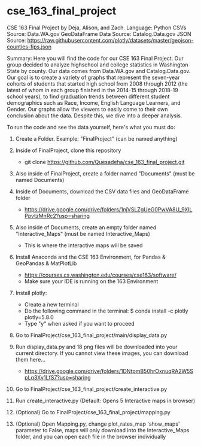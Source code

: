 # cse_163_final_project
CSE 163 Final Project by Deja, Alison, and Zach.
Language: Python
CSVs Source: Data.WA.gov
GeoDataFrame Data Source: Catalog.Data.gov
JSON Source: https://raw.githubusercontent.com/plotly/datasets/master/geojson-counties-fips.json

Summary:
Here you will find the code for our CSE 163 Final Project. Our group
decided to analyze highschool and college statistics in Washington State
by county. Our data comes from Data.WA.gov and Catalog.Data.gov. Our goal
is to create a variety of graphs that represent the seven-year cohorts of
students that started high school from 2008 through 2012 (the latest of whom
in each group finished in the 2014-15 through 2018-19 school years), to find
graduation trends between different student demographics such as Race, Income,
English Language Learners, and Gender. Our graphs allow the viewers to easily
come to their own conclusion about the data. Despite this, we dive into a deeper analysis. 

To run the code and see the data yourself, here's what you must do:
1. Create a Folder. Example: "FinalProject" (can be named anything)

2. Inside of FinalProject, clone this repository
    * git clone https://github.com/Quesadeha/cse_163_final_project.git

3. Also inside of FinalProject, create a folder named "Documents" (must be named Documents)

4. Inside of Documents, download the CSV data files and GeoDataFrame folder
    * https://drive.google.com/drive/folders/1njVSLZgUeG0PwVA8U_9XlLPpvtzMnRc2?usp=sharing

5. Also inside of Documents, create an empty folder named "Interactive_Maps" (must be named Interactive_Maps)
    * This is where the interactive maps will be saved

6. Install Anaconda and the CSE 163 Environment, for Pandas & GeoPandas & MatPlotLib
    * https://courses.cs.washington.edu/courses/cse163/software/ 
    * Make sure your IDE is running on the 163 Environment

7. Install plotly:
    * Create a new terminal
    * Do the following command in the terminal: $ conda install -c plotly plotly=5.8.0
    * Type "y" when asked if you want to proceed

8. Go to FinalProject/cse_163_final_project/main/display_data.py

9. Run display_data.py and 18 png files will be downloaded into your current directory.
    If you cannot view these images, you can download them here...
    * https://drive.google.com/drive/folders/1DNtpmB50hrOxnuqRA2W5SpLq3Xv1LfS7?usp=sharing

10. Go to FinalProject/cse_163_final_project/create_interactive.py

12. Run create_interactive.py (Default: Opens 5 Interactive maps in browser)

13. (Optional) Go to FinalProject/cse_163_final_project/mapping.py

13. (Optional) Open Mapping.py, change plot_rates_map 'show_maps' parameter to False, 
    maps will only download into the Interactive_Maps folder, and you can open each file
    in the browser individually